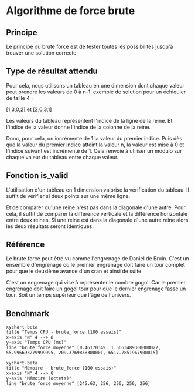 # Algorithme de force brute

## Principe

Le principe du brute force est de tester toutes les possibilités jusqu'à trouver une solution correcte

## Type de résultat attendu

Pour cela, nous utilisons un tableau en une dimension dont chaque valeur peut prendre les valeurs de 0 à n-1.
exemple de solution pour un échiquier de taille 4 :

  [1,3,0,2] et [2,0,3,1]

Les valeurs du tableau représentent l'indice de la ligne de la reine.
Et l'indice de la valeur donne l'indice de la colonne de la reine.

Donc, pour cela, on incrémente de 1 la valeur du premier indice.
Puis dès que la valeur du premier indice atteint la valeur n, la valeur est mise à 0 et l'indice suivant est incrémenté de 1.
Cela renvoie à utiliser un modulo sur chaque valeur du tableau entre chaque valeur.

## Fonction is_valid

L'utilisation d'un tableau en 1 dimension valorise la vérification du tableau.
Il suffit de vérifier si deux points sur une même ligne.

Et de comparer qu'une reine n'est pas dans la diagonale d'une autre.
Pour cela, il suffit de comparer la différence verticale et la différence horizontale entre deux reines.
Si une reine est dans la diagonale d'une autre reine alors les deux résultats seront identiques.

## Référence

Le brute force peut être vu comme l'engrenage de Daniel de Bruin.
C'est un ensemble d'engrenage où le premier engrenage doit faire un tour complet pour que le deuxième avance d'un cran et ainsi de suite.

C'est un engrenage qui vise à représenter le nombre gogol. Car le premier engrenage doit faire un gogol tour pour que le dernier engrenage fasse un tour.
Soit un temps supérieur que l'âge de l'univers.

## Benchmark

```mermaid
xychart-beta
title "Temps CPU - brute_force (100 essais)"
x-axis "N" 4 --> 8
y-axis "Temps CPU (ms)"
line "brute_force moyenne" [0.46170349, 1.5663489300000022, 55.996693279999995, 209.3769838300001, 6517.7851967900015]
```

```mermaid
xychart-beta
title "Mémoire - brute_force (100 essais)"
x-axis "N" 4 --> 8
y-axis "Mémoire (octets)"
line "brute_force moyenne" [245.63, 256, 256, 256, 256]
```
